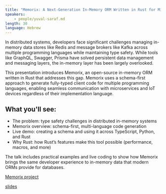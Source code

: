 ```yaml
---
title: "Memorix: A Next-Generation In-Memory ORM Written in Rust for Microservices and IoT"
speakers:
    - people/yuval-saraf.md
length: 30
language: Hebrew
---
```


In distributed systems, developers face significant challenges managing in-memory data stores like Redis and message brokers like Kafka across multiple programming languages while maintaining type safety. While tools like GraphQL, Swagger, Prisma have solved persistent data management and messaging layers, the in-memory layer has been largely overlooked.

This presentation introduces Memorix, an open-source in-memory ORM written in Rust that addresses this gap. Memorix uses a schema-first approach to generate fully-typed client code for multiple programming languages, enabling seamless communication with microservices and IoT devices regardless of their implementation language.

## What you'll see:

* The problem: type safety challenges in distributed in-memory systems
* Memorix overview: schema-first, multi-language code generation
* Live demo: creating a schema and using it across TypeScript, Python, and Rust
* Why Rust: how Rust’s features make this tool possible (performance, macros, and more)

The talk includes practical examples and live coding to show how Memorix brings the same developer experience to in-memory data that modern ORMs provide for databases.

[Memorix project](https://uvop.github.io/memorix/)

[slides](https://unimonkiez.github.io/rust-conf-presentation-memorix/)
